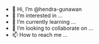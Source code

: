 - 👋 Hi, I’m @hendra-gunawan
- 👀 I’m interested in ...
- 🌱 I’m currently learning ...
- 💞️ I’m looking to collaborate on ...
- 📫 How to reach me ...

<!---
hendra-gunawan/hendra-gunawan is a ✨ special ✨ repository because its `README.md` (this file) appears on your GitHub profile.
You can click the Preview link to take a look at your changes.
--->
